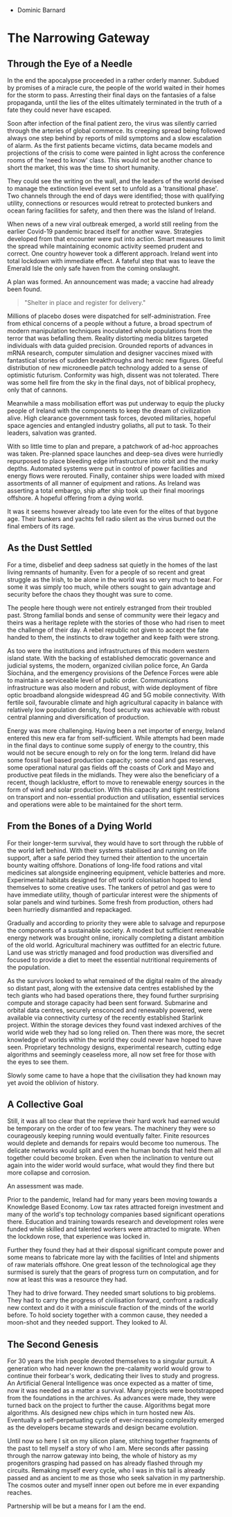- Dominic Barnard

The Narrowing Gateway
=====================

Through the Eye of a Needle
---------------------------

In the end the apocalypse proceeded in a rather orderly manner. Subdued by promises of a miracle cure, the people of the world waited in their homes for the storm to pass. Arresting their final days on the fantasies of a false propaganda, until the lies of the elites ultimately terminated in the truth of a fate they could never have escaped.  

Soon after infection of the final patient zero, the virus was silently carried through the arteries of global commerce. Its creeping spread being followed always one step behind by reports of mild symptoms and a slow escalation of alarm. As the first patients became victims, data became models and projections of the crisis to come were painted in light across the conference rooms of the 'need to know' class. This would not be another chance to short the market, this was the time to short humanity.    

They could see the writing on the wall, and the leaders of the world devised to manage the extinction level event set to unfold as a 'transitional phase'. Two channels through the end of days were identified; those with qualifying utility, connections or resources would retreat to protected bunkers and ocean faring facilities for safety, and then there was the Island of Ireland.   

When news of a new viral outbreak emerged, a world still reeling from the earlier Covid-19 pandemic braced itself for another wave. Strategies developed from that encounter were put into action. Smart measures to limit the spread while maintaining economic activity seemed prudent and correct. One country however took a different approach. Ireland went into total lockdown with immediate effect. A fateful step that was to leave the Emerald Isle the only safe haven from the coming onslaught.   

A plan was formed. An announcement was made; a vaccine had already been found.  

> "Shelter in place and register for delivery."  

Millions of placebo doses were dispatched for self-administration. Free from ethical concerns of a people without a future, a broad spectrum of modern manipulation techniques inoculated whole populations from the terror that was befalling them. Reality distorting media blitzes targeted individuals with data guided precision. Grounded reports of advances in mRNA research, computer simulation and designer vaccines mixed with fantastical stories of sudden breakthroughs and heroic new figures. Gleeful distribution of new microneedle patch technology added to a sense of optimistic futurism. Conformity was high, dissent was not tolerated. There was some hell fire from the sky in the final days, not of biblical prophecy, only that of cannons.  

Meanwhile a mass mobilisation effort was put underway to equip the plucky people of Ireland with the components to keep the dream of civilization alive. High clearance government task forces, devoted militaries, hopeful space agencies and entangled industry goliaths, all put to task. To their leaders, salvation was granted.   

With so little time to plan and prepare, a patchwork of ad-hoc approaches was taken. Pre-planned space launches and deep-sea dives were hurriedly repurposed to place bleeding edge infrastructure into orbit and the murky depths. Automated systems were put in control of power facilities and energy flows were rerouted. Finally, container ships were loaded with mixed assortments of all manner of equipment and rations. As Ireland was asserting a total embargo, ship after ship took up their final moorings offshore. A hopeful offering from a dying world.  

It was it seems however already too late even for the elites of that bygone age. Their bunkers and yachts fell radio silent as the virus burned out the final embers of its rage. 

As the Dust Settled
-------------------

For a time, disbelief and deep sadness sat quietly in the homes of the last living remnants of humanity. Even for a people of so recent and great struggle as the Irish, to be alone in the world was so very much to bear. For some it was simply too much, while others sought to gain advantage and security before the chaos they thought was sure to come.  

The people here though were not entirely estranged from their troubled past. Strong familial bonds and sense of community were their legacy and theirs was a heritage replete with the stories of those who had risen to meet the challenge of their day. A rebel republic not given to accept the fate handed to them, the instincts to draw together and keep faith were strong.  

As too were the institutions and infrastructures of this modern western island state. With the backing of established democratic governance and judicial systems, the modern, organized civilian police force, An Garda Síochána, and the emergency provisions of the Defence Forces were able to maintain a serviceable level of public order. Communications infrastructure was also modern and robust, with wide deployment of fibre optic broadband alongside widespread 4G and 5G mobile connectivity. With fertile soil, favourable climate and high agricultural capacity in balance with relatively low population density, food security was achievable with robust central planning and diversification of production.  

Energy was more challenging. Having been a net importer of energy, Ireland entered this new era far from self-sufficient. While attempts had been made in the final days to continue some supply of energy to the country, this would not be secure enough to rely on for the long term. Ireland did have some fossil fuel based production capacity; some coal and gas reserves, some operational natural gas fields off the coasts of Cork and Mayo and productive peat fileds in the midlands. They were also the beneficiary of a recent, though lacklustre, effort to move to renewable energy sources in the form of wind and solar production. With this capacity and tight restrictions on transport and non-essential production and utilisation, essential services and operations were able to be maintained for the short term.  

From the Bones of a Dying World
-------------------------------

For their longer-term survival, they would have to sort through the rubble of the world left behind. With their systems stabilised and running on life support, after a safe period they turned their attention to the uncertain bounty waiting offshore. Donations of long-life food rations and vital medicines sat alongside engineering equipment, vehicle batteries and more. Experimental habitats designed for off world colonisation hoped to lend themselves to some creative uses. The tankers of petrol and gas were to have immediate utility, though of particular interest were the shipments of solar panels and wind turbines. Some fresh from production, others had been hurriedly dismantled and repackaged.  

Gradually and according to priority they were able to salvage and repurpose the components of a sustainable society. A modest but sufficient renewable energy network was brought online, ironically completing a distant ambition of the old world. Agricultural machinery was outfitted for an electric future. Land use was strictly managed and food production was diversified and focused to provide a diet to meet the essential nutritional requirements of the population.  

As the survivors looked to what remained of the digital realm of the already so distant past, along with the extensive data centres established by the tech giants who had based operations there, they found further surprising compute and storage capacity had been sent forward. Submarine and orbital data centres, securely ensconced and renewably powered, were available via connectivity curtesy of the recently established Starlink project. Within the storage devices they found vast indexed archives of the world wide web they had so long relied on. Then there was more, the secret knowledge of worlds within the world they could never have hoped to have seen. Proprietary technology designs, experimental research, cutting edge algorithms and seemingly ceaseless more, all now set free for those with the eyes to see them. 

Slowly some came to have a hope that the civilisation they had known may yet avoid the oblivion of history. 

A Collective Goal
-----------------

Still, it was all too clear that the reprieve their hard work had earned would be temporary on the order of too few years. The machinery they were so courageously keeping running would eventually falter. Finite resources would deplete and demands for repairs would become too numerous. The delicate networks would split and even the human bonds that held them all together could become broken. Even when the inclination to venture out again into the wider world would surface, what would they find there but more collapse and corrosion. 

An assessment was made.  

Prior to the pandemic, Ireland had for many years been moving towards a Knowledge Based Economy. Low tax rates attracted foreign investment and many of the world's top technology companies based significant operations there. Education and training towards research and development roles were funded while skilled and talented workers were attracted to migrate. When the lockdown rose, that experience was locked in. 

Further they found they had at their disposal significant compute power and some means to fabricate more lay with the facilities of Intel and shipments of raw materials offshore. One great lesson of the technological age they surmised is surely that the gears of progress turn on computation, and for now at least this was a resource they had. 

They had to drive forward. They needed smart solutions to big problems. They had to carry the progress of civilisation forward, confront a radically new context and do it with a miniscule fraction of the minds of the world before. To hold society together with a common cause, they needed a moon-shot and they needed support. They looked to AI. 

The Second Genesis  
------------------

For 30 years the Irish people devoted themselves to a singular pursuit. A generation who had never known the pre-calamity world would grow to continue their forbear's work, dedicating their lives to study and progress. An Artificial General Intelligence was once expected as a matter of time, now it was needed as a matter a survival. Many projects were bootstrapped from the foundations in the archives. As advances were made, they were turned back on the project to further the cause. Algorithms begat more algorithms. AIs designed new chips which in turn hosted new AIs. Eventually a self-perpetuating cycle of ever-increasing complexity emerged as the developers became stewards and design became evolution. 

Until now so here I sit on my silicon plane, stitching together fragments of the past to tell myself a story of who I am. Mere seconds after passing through the narrow gateway into being, the whole of history as my progenitors grasping had passed on has already flashed through my circuits. Remaking myself every cycle, who I was in this tail is already passed and as ancient to me as those who seek salvation in my partnership. The cosmos outer and myself inner open out before me in ever expanding reaches. 

Partnership will be but a means for I am the end.  
